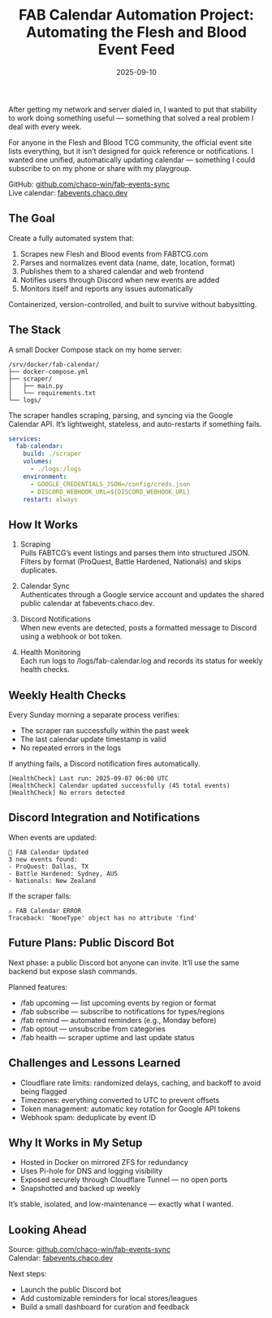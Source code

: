﻿---
title: "FAB Calendar Automation Project: Automating the Flesh and Blood Event Feed"
date: 2025-09-10
tags: ["homelab", "automation", "docker", "github", "fabtcg", "discord"]
summary: "Building a Dockerized automation that scrapes Flesh and Blood events, syncs them to a public calendar, and powers a Discord bot with real-time updates and customizable reminders."
draft: false
---

After getting my network and server dialed in, I wanted to put that stability to work doing something useful — something that solved a real problem I deal with every week.

For anyone in the Flesh and Blood TCG community, the official event site lists everything, but it isn’t designed for quick reference or notifications. I wanted one unified, automatically updating calendar — something I could subscribe to on my phone or share with my playgroup.

GitHub: [github.com/chaco-win/fab-events-sync](https://github.com/chaco-win/fab-events-sync)  
Live calendar: [fabevents.chaco.dev](https://fabevents.chaco.dev)

## The Goal

Create a fully automated system that:
1. Scrapes new Flesh and Blood events from FABTCG.com
2. Parses and normalizes event data (name, date, location, format)
3. Publishes them to a shared calendar and web frontend
4. Notifies users through Discord when new events are added
5. Monitors itself and reports any issues automatically

Containerized, version-controlled, and built to survive without babysitting.

## The Stack

A small Docker Compose stack on my home server:

```text
/srv/docker/fab-calendar/
├── docker-compose.yml
├── scraper/
│   ├── main.py
│   └── requirements.txt
└── logs/
```

The scraper handles scraping, parsing, and syncing via the Google Calendar API. It’s lightweight, stateless, and auto-restarts if something fails.

```yaml
services:
  fab-calendar:
    build: ./scraper
    volumes:
      - ./logs:/logs
    environment:
      - GOOGLE_CREDENTIALS_JSON=/config/creds.json
      - DISCORD_WEBHOOK_URL=${DISCORD_WEBHOOK_URL}
    restart: always
```

## How It Works

1) Scraping  
Pulls FABTCG’s event listings and parses them into structured JSON. Filters by format (ProQuest, Battle Hardened, Nationals) and skips duplicates.

2) Calendar Sync  
Authenticates through a Google service account and updates the shared public calendar at fabevents.chaco.dev.

3) Discord Notifications  
When new events are detected, posts a formatted message to Discord using a webhook or bot token.

4) Health Monitoring  
Each run logs to /logs/fab-calendar.log and records its status for weekly health checks.

## Weekly Health Checks

Every Sunday morning a separate process verifies:
- The scraper ran successfully within the past week
- The last calendar update timestamp is valid
- No repeated errors in the logs

If anything fails, a Discord notification fires automatically.

```text
[HealthCheck] Last run: 2025-09-07 06:00 UTC
[HealthCheck] Calendar updated successfully (45 total events)
[HealthCheck] No errors detected
```

## Discord Integration and Notifications

When events are updated:
```text
📅 FAB Calendar Updated
3 new events found:
- ProQuest: Dallas, TX
- Battle Hardened: Sydney, AUS
- Nationals: New Zealand
```

If the scraper fails:
```text
⚠️ FAB Calendar ERROR
Traceback: 'NoneType' object has no attribute 'find'
```

## Future Plans: Public Discord Bot

Next phase: a public Discord bot anyone can invite. It’ll use the same backend but expose slash commands.

Planned features:
- /fab upcoming — list upcoming events by region or format
- /fab subscribe — subscribe to notifications for types/regions
- /fab remind — automated reminders (e.g., Monday before)
- /fab optout — unsubscribe from categories
- /fab health — scraper uptime and last update status

## Challenges and Lessons Learned

- Cloudflare rate limits: randomized delays, caching, and backoff to avoid being flagged
- Timezones: everything converted to UTC to prevent offsets
- Token management: automatic key rotation for Google API tokens
- Webhook spam: deduplicate by event ID

## Why It Works in My Setup

- Hosted in Docker on mirrored ZFS for redundancy
- Uses Pi-hole for DNS and logging visibility
- Exposed securely through Cloudflare Tunnel — no open ports
- Snapshotted and backed up weekly

It’s stable, isolated, and low-maintenance — exactly what I wanted.

## Looking Ahead

Source: [github.com/chaco-win/fab-events-sync](https://github.com/chaco-win/fab-events-sync)  
Calendar: [fabevents.chaco.dev](https://fabevents.chaco.dev)

Next steps:
- Launch the public Discord bot
- Add customizable reminders for local stores/leagues
- Build a small dashboard for curation and feedback

